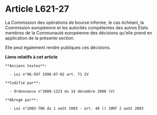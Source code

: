 # Article L621-27

La Commission des opérations de bourse informe, le cas échéant, la Commission européenne et les autorités compétentes des
autres États membres de la Communauté européenne des décisions qu'elle prend en application de la présente section.

Elle peut également rendre publiques ces décisions.

**Liens relatifs à cet article**

	**Anciens textes**:

	  - Loi n°96-597 1996-07-02 art. 71 IV

	**Codifié par**:

	  - Ordonnance n°2000-1223 du 14 décembre 2000 (V)

	**Abrogé par**:

	  - Loi n°2003-706 du 1 août 2003 - art. 48 () JORF 2 août 2003

